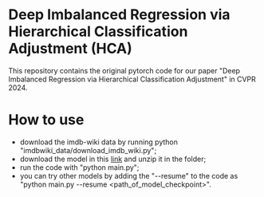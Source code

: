 # Deep Imbalanced Regression via Hierarchical Classification Adjustment (HCA)
This repository contains the original pytorch code for our paper "Deep Imbalanced Regression via Hierarchical Classification Adjustment" in CVPR 2024. 


# How to use
- download the imdb-wiki data by running python "imdbwiki_data/download_imdb_wiki.py";
- download the model in this [link](link) and unzip it in the folder;
- run the code with "python main.py";
- you can try other models by adding the "--resume" to the code as "python main.py --resume <path_of_model_checkpoint>". 

